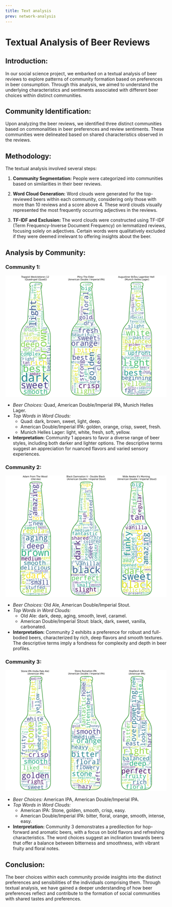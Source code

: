 ```yaml
---
title: Text analysis
prev: network-analysis
---
```


# Textual Analysis of Beer Reviews

## Introduction:
In our social science project, we embarked on a textual analysis of beer reviews to explore patterns of community formation based on preferences in beer consumption. Through this analysis, we aimed to understand the underlying characteristics and sentiments associated with different beer choices within distinct communities.

## Community Identification:
Upon analyzing the beer reviews, we identified three distinct communities based on commonalities in beer preferences and review sentiments. These communities were delineated based on shared characteristics observed in the reviews.

## Methodology:
The textual analysis involved several steps:

1. **Community Segmentation:** People were categorized into communities based on similarities in their beer reviews.
  
2. **Word Cloud Generation:** Word clouds were generated for the top-reviewed beers within each community, considering only those with more than 10 reviews and a score above 4. These word clouds visually represented the most frequently occurring adjectives in the reviews.

3. **TF-IDF and Exclusion:** The word clouds were constructed using TF-IDF (Term Frequency-Inverse Document Frequency) on lemmatized reviews, focusing solely on adjectives. Certain words were qualitatively excluded if they were deemed irrelevant to offering insights about the beer.


## Analysis by Community:

### **Community 1:**
![Community 1 Word Cloud](/images/community0.png)
- *Beer Choices:* Quad, American Double/Imperial IPA, Munich Helles Lager.
- *Top Words in Word Clouds:*
    - Quad: dark, brown, sweet, light, deep.
    - American Double/Imperial IPA: golden, orange, crisp, sweet, fresh.
    - Munich Helles Lager: light, white, fresh, soft, yellow.
- **Interpretation:** Community 1 appears to favor a diverse range of beer styles, including both darker and lighter options. The descriptive terms suggest an appreciation for nuanced flavors and varied sensory experiences.

### **Community 2:**
![Community 2 Word Cloud](/images/community1.png)
- *Beer Choices:* Old Ale, American Double/Imperial Stout.
- *Top Words in Word Clouds:*
    - Old Ale: dark, deep, aging, smooth, level, caramel.
    - American Double/Imperial Stout: black, dark, sweet, vanilla, carbonated.
- **Interpretation:** Community 2 exhibits a preference for robust and full-bodied beers, characterized by rich, deep flavors and smooth textures. The descriptive terms imply a fondness for complexity and depth in beer profiles.

### **Community 3:**
![Community 3 Word Cloud](/images/community2.png)
- *Beer Choices:* American IPA, American Double/Imperial IPA.
- *Top Words in Word Clouds:*
    - American IPA: Stone, golden, smooth, crisp, easy.
    - American Double/Imperial IPA: bitter, floral, orange, smooth, intense, easy.
- **Interpretation:** Community 3 demonstrates a predilection for hop-forward and aromatic beers, with a focus on bold flavors and refreshing characteristics. The word choices suggest an inclination towards beers that offer a balance between bitterness and smoothness, with vibrant fruity and floral notes.

## Conclusion:
The beer choices within each community provide insights into the distinct preferences and sensibilities of the individuals comprising them. Through textual analysis, we have gained a deeper understanding of how beer preferences reflect and contribute to the formation of social communities with shared tastes and preferences.
